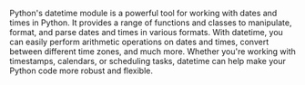 Python's datetime module is a powerful tool for working with dates and times in Python. It provides a range of functions and classes to manipulate, format, and parse dates and times in various formats. With datetime, you can easily perform arithmetic operations on dates and times, convert between different time zones, and much more. Whether you're working with timestamps, calendars, or scheduling tasks, datetime can help make your Python code more robust and flexible.
